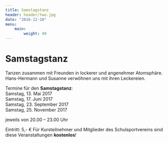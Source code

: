 ```yaml
---
title: Samstagstanz
header: header/two.jpg
date: "2016-12-10"
menu: 
    main:
        weight: 40
---
```


# Samstagstanz

Tanzen zusammen mit Freunden in lockerer und angenehmer Atomsphäre. Hans-Hermann und Susanne verwöhnen uns mit ihren Leckereien.

Termine für den **Samstagstanz**:  
Samstag, 13. Mai 2017  
Samstag, 17. Juni 2017  
Samstag, 23. September 2017  
Samstag, 25. November 2017  

jeweils von 20.00 – 23.00 Uhr

Eintritt: 5,- €
Für Kursteilnehmer und Mitglieder des Schulsportvereins sind diese Veranstaltungen **kostenlos**!
